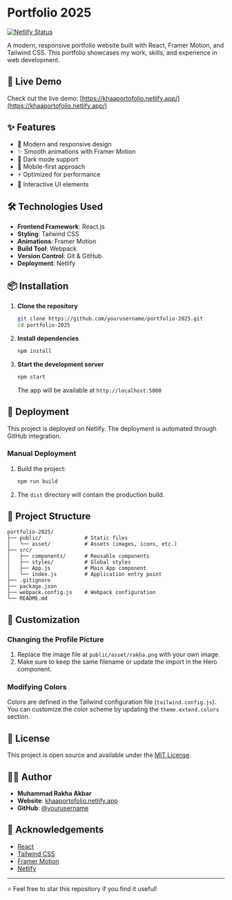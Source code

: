 # Portfolio 2025

[![Netlify Status](https://api.netlify.com/api/v1/badges/YOUR_NETLIFY_DEPLOY_ID/deploy-status)](https://app.netlify.com/sites/khaaportofolio/deploys)

A modern, responsive portfolio website built with React, Framer Motion, and Tailwind CSS. This portfolio showcases my work, skills, and experience in web development.

## 🚀 Live Demo

Check out the live demo: [https://khaaportofolio.netlify.app/](https://khaaportofolio.netlify.app/)

## ✨ Features

- 🎨 Modern and responsive design
- ✨ Smooth animations with Framer Motion
- 🌙 Dark mode support
- 📱 Mobile-first approach
- ⚡ Optimized for performance
- 🎯 Interactive UI elements

## 🛠️ Technologies Used

- **Frontend Framework**: React.js
- **Styling**: Tailwind CSS
- **Animations**: Framer Motion
- **Build Tool**: Webpack
- **Version Control**: Git & GitHub
- **Deployment**: Netlify

## 📦 Installation

1. **Clone the repository**
   ```bash
   git clone https://github.com/yourusername/portfolio-2025.git
   cd portfolio-2025
   ```

2. **Install dependencies**
   ```bash
   npm install
   ```

3. **Start the development server**
   ```bash
   npm start
   ```
   The app will be available at `http://localhost:5000`

## 🚀 Deployment

This project is deployed on Netlify. The deployment is automated through GitHub integration.

### Manual Deployment

1. Build the project:
   ```bash
   npm run build
   ```

2. The `dist` directory will contain the production build.

## 📂 Project Structure

```
portfolio-2025/
├── public/              # Static files
│   └── asset/           # Assets (images, icons, etc.)
├── src/
│   ├── components/      # Reusable components
│   ├── styles/          # Global styles
│   ├── App.js           # Main App component
│   └── index.js         # Application entry point
├── .gitignore
├── package.json
├── webpack.config.js    # Webpack configuration
└── README.md
```

## 🎨 Customization

### Changing the Profile Picture

1. Replace the image file at `public/asset/rakha.png` with your own image.
2. Make sure to keep the same filename or update the import in the Hero component.

### Modifying Colors

Colors are defined in the Tailwind configuration file (`tailwind.config.js`). You can customize the color scheme by updating the `theme.extend.colors` section.

## 📝 License

This project is open source and available under the [MIT License](LICENSE).

## 👨‍💻 Author

- **Muhammad Rakha Akbar**
- **Website**: [khaaportofolio.netlify.app](https://khaaportofolio.netlify.app/)
- **GitHub**: [@yourusername](https://github.com/yourusername)

## 🙏 Acknowledgements

- [React](https://reactjs.org/)
- [Tailwind CSS](https://tailwindcss.com/)
- [Framer Motion](https://www.framer.com/motion/)
- [Netlify](https://www.netlify.com/)

---

⭐ Feel free to star this repository if you find it useful!
